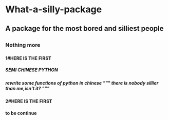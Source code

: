 # What-a-silly-package
<h2>A package for the most bored and silliest people<h2>
<h3>Nothing more<h3>
<h4>1#HERE IS THE FIRST<h4>
  <h5>SEMI CHINESE PYTHON<h5>
  rewrite some functions of python in chinese
  """
  there is nobody sillier than me,isn't it?
  """
<h4>2#HERE IS THE FIRST<h4>
  to be continue
